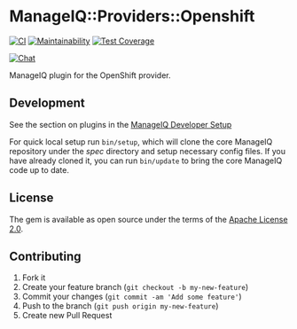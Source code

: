 # ManageIQ::Providers::Openshift

[![CI](https://github.com/ManageIQ/manageiq-providers-openshift/actions/workflows/ci.yaml/badge.svg?branch=master)](https://github.com/ManageIQ/manageiq-providers-openshift/actions/workflows/ci.yaml)
[![Maintainability](https://api.codeclimate.com/v1/badges/6ec4be4bc1d54502b47b/maintainability)](https://codeclimate.com/github/ManageIQ/manageiq-providers-openshift/maintainability)
[![Test Coverage](https://api.codeclimate.com/v1/badges/6ec4be4bc1d54502b47b/test_coverage)](https://codeclimate.com/github/ManageIQ/manageiq-providers-openshift/test_coverage)

[![Chat](https://badges.gitter.im/Join%20Chat.svg)](https://gitter.im/ManageIQ/manageiq-providers-openshift?utm_source=badge&utm_medium=badge&utm_campaign=pr-badge&utm_content=badge)

ManageIQ plugin for the OpenShift provider.

## Development

See the section on plugins in the [ManageIQ Developer Setup](http://manageiq.org/docs/guides/developer_setup/plugins)

For quick local setup run `bin/setup`, which will clone the core ManageIQ repository under the *spec* directory and setup necessary config files. If you have already cloned it, you can run `bin/update` to bring the core ManageIQ code up to date.

## License

The gem is available as open source under the terms of the [Apache License 2.0](http://www.apache.org/licenses/LICENSE-2.0).

## Contributing

1. Fork it
2. Create your feature branch (`git checkout -b my-new-feature`)
3. Commit your changes (`git commit -am 'Add some feature'`)
4. Push to the branch (`git push origin my-new-feature`)
5. Create new Pull Request
